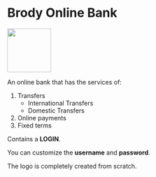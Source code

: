# Brody Online Bank

<img src="https://user-images.githubusercontent.com/102268291/179380652-38aff20f-9ee6-44a3-88f3-c7255bcc0ffc.png" width="100" height="100" />

An online bank that has the services of: 
1) Transfers
    + International Transfers 
    + Domestic Transfers 
2) Online payments
3) Fixed terms

Contains a **LOGIN**.

You can customize the **username** and **password**. 

The logo is completely created from scratch.
